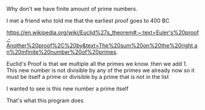 Why don't we have finite amount of prime numbers.

I met a friend who told me that the earliest proof goes to 400 BC

https://en.wikipedia.org/wiki/Euclid%27s_theorem#:~:text=Euler's%20proof,-Another%20proof%2C%20by&text=The%20sum%20on%20the%20right,an%20infinite%20number%20of%20primes.

Euclid's Proof is that we multiple all the primes we know. then we add 1. This new number is not divisible by any of the primes we already now
so it must be itself a prime
or divisible by a prime that is not in the list

I wanted to see is this new number a prime itself

That's what this program does
 
